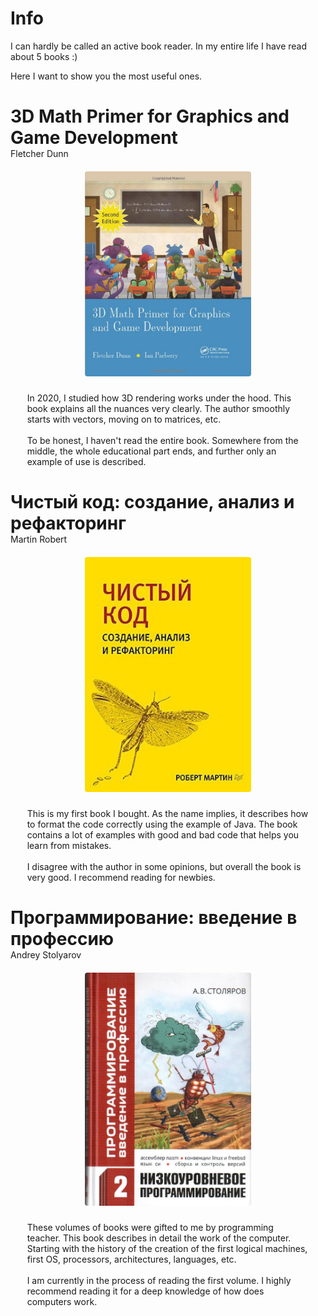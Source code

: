 <style>
	.book-title {
		margin-bottom: 15pt;
		color: var(--color-text-3);
	}

	.book-title h1{
		padding-bottom: 0px !important;
		margin-bottom: 0px !important;
	}

	.book {
		padding-left: 20pt;
		padding-right: 20pt;
		display: flex;
		flex-wrap: wrap;
		justify-content: center;
		gap: 20pt;
	}

	.book div {
		width: 350pt;
	}

	.book img {
		width: 200pt;
		border-radius: 4px;
		background:  rgba(0, 0, 0, 0);
		animation-duration: 0.8s;
		animation-name: fade;
	}
</style>

# Info

I can hardly be called an active book reader. In my entire life I have read about 5 books :)

Here I want to show you the most useful ones.
<div class="page-separator-close"></div>

<div class="book-title">
	<h1 id="math_primer">3D Math Primer for Graphics and Game Development</h1>
	Fletcher Dunn
</div>
<div class="book">
	<img src="resources/profile/books/3d_math_primer.jpg" />
	<div>
		In 2020, I studied how 3D rendering works under the hood. This book explains all the nuances very clearly. The author smoothly starts with vectors, moving on to matrices, etc. 
		<br/>
		<br/>
		To be honest, I haven't read the entire book. Somewhere from the middle, the whole educational part ends, and further only an example of use is described.
	</div>
</div>

<div class="book-title">
	<h1 id="clear_code">Чистый код: создание, анализ и рефакторинг</h1>
	Martin Robert
</div>
<div class="book">
	<img src="resources/profile/books/clear_code.jpg" />
	<div>
		This is my first book I bought. As the name implies, it describes how to format the code correctly using the example of Java.
		The book contains a lot of examples with good and bad code that helps you learn from mistakes.
		<br/>
		<br/>
		I disagree with the author in some opinions, but overall the book is very good. I recommend reading for newbies.
	</div>
</div>

<div class="book-title">
	<h1 id="programming_vvedenie">Программирование: введение в профессию</h1>
	Andrey Stolyarov
</div>
<div class="book">
	<img src="resources/profile/books/programming_vvedenie.jpg" />
	<div>
		These volumes of books were gifted to me by programming teacher. This book describes in detail the work of the computer. Starting with the history of the creation of the first logical machines, first OS, processors, architectures, languages, etc.
		<br/>
		<br/>
		I am currently in the process of reading the first volume. I highly recommend reading it for a deep knowledge of how does computers work.
	</div>
</div>